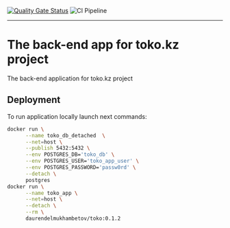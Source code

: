 [![Quality Gate Status](https://sonarcloud.io/api/project_badges/measure?project=Dauren-Delmukhambetov_cautious-giggle&metric=alert_status)](https://sonarcloud.io/dashboard?id=Dauren-Delmukhambetov_cautious-giggle)
![CI Pipeline](https://github.com/Dauren-Delmukhambetov/cautious-giggle/actions/workflows/gradle.yml/badge.svg)


---
# The back-end app for toko.kz project

The back-end application for toko.kz project

## Deployment
 
To run application locally launch next commands:

```bash
docker run \
      --name toko_db_detached  \
      --net=host \
      --publish 5432:5432 \
      --env POSTGRES_DB='toko_db' \
      --env POSTGRES_USER='toko_app_user' \
      --env POSTGRES_PASSWORD='passw0rd' \
      --detach \
      postgres
docker run \
      --name toko_app \
      --net=host \
      --detach \
      --rm \
      daurendelmukhambetov/toko:0.1.2
```
